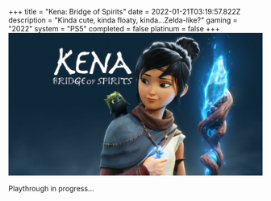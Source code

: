+++
title = "Kena: Bridge of Spirits"
date = 2022-01-21T03:19:57.822Z
description = "Kinda cute, kinda floaty, kinda...Zelda-like?"
gaming = "2022"
system = "PS5"
completed = false
platinum = false
+++
![box art](images/kena.jpg)

Playthrough in progress...
